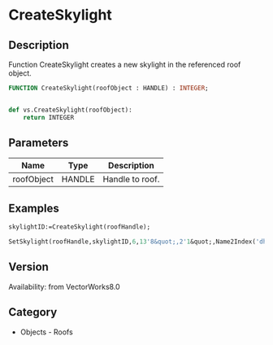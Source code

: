 # CreateSkylight

## Description
Function CreateSkylight creates a new skylight in the referenced roof object.

```pascal
FUNCTION CreateSkylight(roofObject : HANDLE) : INTEGER;
```

```python

def vs.CreateSkylight(roofObject):
    return INTEGER
```

## Parameters
|Name|Type|Description|
|---|---|---|
|roofObject|HANDLE|Handle to roof.|

## Examples
```pascal
skylightID:=CreateSkylight(roofHandle);

SetSkylight(roofHandle,skylightID,6,13'8&quot;,2'1&quot;,Name2Index('dh2436'));


```

## Version
Availability: from VectorWorks8.0
## Category
* Objects - Roofs

